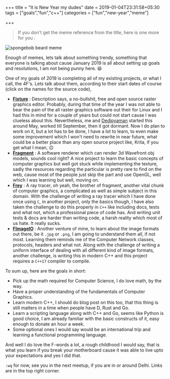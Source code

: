 +++
title = "It is New Year my dudes"
date = 2019-01-04T23:31:58+05:30
tags = ["goals","fun","c++"]
categories = ["fun","new-year","meme"]

+++

> If you don't get the meme reference from the title, here is one more for you :

![spongebob beard meme](/img/spongebob-meme-history.jpeg)



Enough of memes, lets talk about something trendy, something that everyone is talking about cause January 2019 is all about setting up goals and resolutions, I am not being punny here. :laughing:

One of my goals of 2019 is completing all of my existing projects, or what I call, the 4F's. Lets talk about them, according to their start dates of course (click on the names for the source code), 

- [**Fixture**](https://github.com/eyeon/Fixture) : Description says, a no-bullshit, free and open source raster graphics editor. Probably, during that time of the year I was not able to bear the pain of the all raster graphics software out their for Linux and I had this in mind for a couple of years but could not start cause I was clueless about this. Nevertheless, me and [Dedipyaman](https://www.twodee.me/) started this around May, worked till September, then it got dormant. Now I do plan to work on it, but a lot has to be done, I have a lot to learn, to even make some improvement which I won't need to rewrite in near future, what could be a better place than any open source project like, Krita, if you get what I mean, :wink:
- [**Fragment**](https://github.com/hellozee/fragment) : A software renderer which can render 3d Wavefront obj models, sounds cool right? A nice project to learn the basic concepts of computer graphics but well got stuck while implementing the texture, sadly the resources regarding the particular is pretty rare to find on the web, cause most of the people just skip the part and use OpenGL, well which I was learning but well, moving on.
- [**Frey**](https://github.com/hellozee/frey) : A ray tracer, oh yeah, the brother of fragment, another vital chunk of computer graphics, a complicated as well as simple subject in this domain. With the challenge of writing a ray tracer which I have done once using `C`, in another project, only the basics though, I have also taken the challenge to do this properly in `C++` like including docs, tests and what not, which a professional piece of code has. And writing unit tests & docs are harder than writing code, a harsh reality which most of us hate. It really sucks.
- [**FImageIO**](https://github.com/hellozee/FImageIO) : Another venture of mine, to learn about the image formats out there, be it `.jpg` or `.png`, I am going to understand them all, if not most. Learning them reminds me of the Computer Network classes, protocols, headers and what not. Along with the challenge of writing a uniform interface of dealing with all different kind of image formats, another challenge, is writing this in modern C++ and this project requires a `C++17`  compiler to compile.



To sum up, here are the goals in short:

- Pick up the math required for Computer Science, I do love math, by the way.
- Have a proper understanding of the fundamentals of Computer Graphics.
- Learn modern C++, I should do blog post on this too, that this thing is still matters in a time when people have D, Rust and Go.
- Learn a scripting language along with C++ and Go, seems like Python is good choice, I am already familiar with the basic constructs of it, easy enough to donate an hour a week.
- Some optional ones I would say would be an international trip and learning a functional programming language.

And well I do love the F-words a lot, a rough childhood I would say, that is what you learn if you break your motherboard cause it was able to live upto your expectations and yes I did that.

`:wq` for now, see you in the next meetup, if you are in or around Delhi. Links are in the top right corner.

